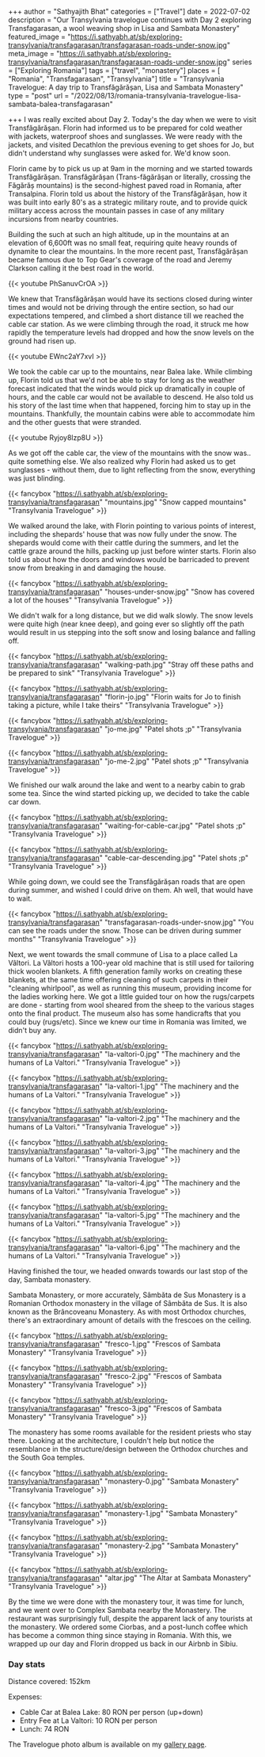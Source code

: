 +++
author = "Sathyajith Bhat"
categories = ["Travel"]
date = 2022-07-02
description = "Our Transylvania travelogue continues with Day 2 exploring Transfagarasan, a wool weaving shop in Lisa and Sambata Monastery"
featured_image = "https://i.sathyabh.at/sb/exploring-transylvania/transfagarasan/transfagarasan-roads-under-snow.jpg"
meta_image = "https://i.sathyabh.at/sb/exploring-transylvania/transfagarasan/transfagarasan-roads-under-snow.jpg"
series = ["Exploring Romania"]
tags = ["travel", "monastery"]
places = [ "Romania", "Transfagarasan", "Transylvania"]
title = "Transylvania Travelogue: A day trip to Transfăgărășan, Lisa and Sambata Monastery"
type = "post"
url = "/2022/08/13/romania-transylvania-travelogue-lisa-sambata-balea-transfagarasan"

+++
I was really excited about Day 2. Today's the day when we were to visit Transfăgărășan. Florin had informed us to be prepared for cold weather with jackets, waterproof shoes and sunglasses. We were ready with the jackets, and visited Decathlon the previous evening to get shoes for Jo, but didn't understand why sunglasses were asked for. We'd know soon.

Florin came by to pick us up at 9am in the morning and we started towards Transfăgărășan. Transfăgărășan (Trans-făgărășan or literally, crossing the Făgărăș mountains) is the second-highest paved road in Romania, after Transalpina. Florin told us about the history of the Transfăgărășan, how it was built into early 80's as a strategic military route, and to provide quick military access across the mountain passes in case of any military incursions from nearby countries.

Building the such at such an high altitude, up in the mountains at an elevation of 6,600ft was no small feat, requiring quite heavy rounds of dynamite to clear the mountains. In the more recent past, Transfăgărășan became famous due to Top Gear's coverage of the road and Jeremy Clarkson calling it the best road in the world.

{{< youtube PhSanuvCrOA >}}

We knew that Transfăgărășan would have its sections closed during winter times and would not be driving through the entire section, so had our expectations tempered, and climbed a short distance till we reached the cable car station. As we were climbing through the road, it struck me how rapidly the temperature levels had dropped and how the snow levels on the ground had risen up.

{{< youtube EWnc2aY7xvI >}}

We took the cable car up to the mountains, near Balea lake. While climbing up, Florin told us that we'd not be able to stay for long as the weather forecast indicated that the winds would pick up dramatically in couple of hours, and the cable car would not be available to descend. He also told us his story of the last time when that happened, forcing him to stay up in the mountains. Thankfully, the mountain cabins were able to accommodate him and the other guests that were stranded.

{{< youtube Ryjoy8lzp8U >}}

As we got off the cable car, the view of the mountains with the snow was.. quite something else. We also realized why Florin had asked us to get sunglasses - without them, due to light reflecting from the snow, everything was just blinding. 

{{< fancybox "https://i.sathyabh.at/sb/exploring-transylvania/transfagarasan" "mountains.jpg" "Snow capped mountains" "Transylvania Travelogue" >}}

We walked around the lake, with Florin pointing to various points of interest, including the shepards' house that was now fully under the snow. The shepards would come with their cattle during the summers, and let the cattle graze around the hills, packing up just before winter starts. Florin also told us about how the doors and windows would be barricaded to prevent snow from breaking in and damaging the house.

{{< fancybox "https://i.sathyabh.at/sb/exploring-transylvania/transfagarasan" "houses-under-snow.jpg" "Snow has covered a lot of the houses" "Transylvania Travelogue" >}}

We didn't walk for a long distance, but we did walk slowly. The snow levels were quite high (near knee deep), and going ever so slightly off the path would result in us stepping into the soft snow and losing balance and falling off.

{{< fancybox "https://i.sathyabh.at/sb/exploring-transylvania/transfagarasan" "walking-path.jpg" "Stray off these paths and be prepared to sink" "Transylvania Travelogue" >}}

{{< fancybox "https://i.sathyabh.at/sb/exploring-transylvania/transfagarasan" "florin-jo.jpg" "Florin waits for Jo to finish taking a picture, while I take theirs" "Transylvania Travelogue" >}}

{{< fancybox "https://i.sathyabh.at/sb/exploring-transylvania/transfagarasan" "jo-me.jpg" "Patel shots ;p" "Transylvania Travelogue" >}}

{{< fancybox "https://i.sathyabh.at/sb/exploring-transylvania/transfagarasan" "jo-me-2.jpg" "Patel shots ;p" "Transylvania Travelogue" >}}

We finished our walk around the lake and went to a nearby cabin to grab some tea. Since the wind started picking up, we decided to take the cable car down.

{{< fancybox "https://i.sathyabh.at/sb/exploring-transylvania/transfagarasan" "waiting-for-cable-car.jpg" "Patel shots ;p" "Transylvania Travelogue" >}}

{{< fancybox "https://i.sathyabh.at/sb/exploring-transylvania/transfagarasan" "cable-car-descending.jpg" "Patel shots ;p" "Transylvania Travelogue" >}}

While going down, we could see the Transfăgărășan roads that are open during summer, and wished I could drive on them. Ah well, that would have to wait.

{{< fancybox "https://i.sathyabh.at/sb/exploring-transylvania/transfagarasan" "transfagarasan-roads-under-snow.jpg" "You can see the roads under the snow. Those can be driven during summer months" "Transylvania Travelogue" >}}

Next, we went towards the small commune of Lisa to a place called La Vâltori. La Vâltori hosts a 100-year old machine that is still used for tailoring thick woolen blankets. A fifth generation family works on creating these blankets, at the same time offering cleaning of such carpets in their "cleaning whirlpool", as well as running this museum, providing income for the ladies working here. We got a little guided tour on how the rugs/carpets are done - starting from wool sheared from the sheep to the various stages onto the final product. The museum also has some handicrafts that you could buy (rugs/etc). Since we knew our time in Romania was limited, we didn't buy any. 

{{< fancybox "https://i.sathyabh.at/sb/exploring-transylvania/transfagarasan" "la-valtori-0.jpg" "The machinery and the humans of La Valtori." "Transylvania Travelogue" >}}

{{< fancybox "https://i.sathyabh.at/sb/exploring-transylvania/transfagarasan" "la-valtori-1.jpg" "The machinery and the humans of La Valtori." "Transylvania Travelogue" >}}

{{< fancybox "https://i.sathyabh.at/sb/exploring-transylvania/transfagarasan" "la-valtori-2.jpg" "The machinery and the humans of La Valtori." "Transylvania Travelogue" >}}

{{< fancybox "https://i.sathyabh.at/sb/exploring-transylvania/transfagarasan" "la-valtori-3.jpg" "The machinery and the humans of La Valtori." "Transylvania Travelogue" >}}

{{< fancybox "https://i.sathyabh.at/sb/exploring-transylvania/transfagarasan" "la-valtori-4.jpg" "The machinery and the humans of La Valtori." "Transylvania Travelogue" >}}

{{< fancybox "https://i.sathyabh.at/sb/exploring-transylvania/transfagarasan" "la-valtori-5.jpg" "The machinery and the humans of La Valtori." "Transylvania Travelogue" >}}

{{< fancybox "https://i.sathyabh.at/sb/exploring-transylvania/transfagarasan" "la-valtori-6.jpg" "The machinery and the humans of La Valtori." "Transylvania Travelogue" >}}

Having finished the tour, we headed onwards towards our last stop of the day, Sambata monastery.

Sambata Monastery, or more accurately, Sâmbăta de Sus Monastery is a Romanian Orthodox monastery in the village of Sâmbăta de Sus. It is also known as the Brâncoveanu Monastery. As with most Orthodox churches, there's an extraordinary amount of details with the frescoes on the ceiling. 

{{< fancybox "https://i.sathyabh.at/sb/exploring-transylvania/transfagarasan" "fresco-1.jpg" "Frescos of Sambata Monastery" "Transylvania Travelogue" >}}

{{< fancybox "https://i.sathyabh.at/sb/exploring-transylvania/transfagarasan" "fresco-2.jpg" "Frescos of Sambata Monastery" "Transylvania Travelogue" >}}

{{< fancybox "https://i.sathyabh.at/sb/exploring-transylvania/transfagarasan" "fresco-3.jpg" "Frescos of Sambata Monastery" "Transylvania Travelogue" >}}

The monastery has some rooms available for the resident priests who stay there. Looking at the architecture, I couldn't help but notice the resemblance in the structure/design between the Orthodox churches and the South Goa temples.

{{< fancybox "https://i.sathyabh.at/sb/exploring-transylvania/transfagarasan" "monastery-0.jpg" "Sambata Monastery" "Transylvania Travelogue" >}}

{{< fancybox "https://i.sathyabh.at/sb/exploring-transylvania/transfagarasan" "monastery-1.jpg" "Sambata Monastery" "Transylvania Travelogue" >}}

{{< fancybox "https://i.sathyabh.at/sb/exploring-transylvania/transfagarasan" "monastery-2.jpg" "Sambata Monastery" "Transylvania Travelogue" >}}

{{< fancybox "https://i.sathyabh.at/sb/exploring-transylvania/transfagarasan" "altar.jpg" "The Altar at Sambata Monastery" "Transylvania Travelogue" >}}

By the time we were done with the monastery tour, it was time for lunch, and we went over to Complex Sambata nearby the Monastery. The restaurant was surprisingly full, despite the apparent lack of any tourists at the monastery. We ordered some Ciorbas, and a post-lunch coffee which has  become a common thing since staying in Romania. With this, we wrapped up our day and Florin dropped us back in our Airbnb in Sibiu.

### Day stats

Distance covered: 152km

Expenses: 

* Cable Car at Balea Lake: 80 RON per person (up+down)
* Entry Fee at La Valtori: 10 RON per person
* Lunch: 74 RON

The Travelogue photo album is available on my [gallery page](https://pics.sathyabh.at/transylvania-around).